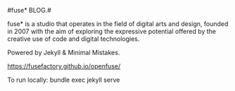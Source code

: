 #fuse* BLOG.#

fuse* is a studio that operates in the field of digital arts and design, founded in 2007 with the aim of exploring the expressive potential offered by the creative use of code and digital technologies.

Powered by Jekyll & Minimal Mistakes.

https://fusefactory.github.io/openfuse/

To run locally:
bundle exec jekyll serve
